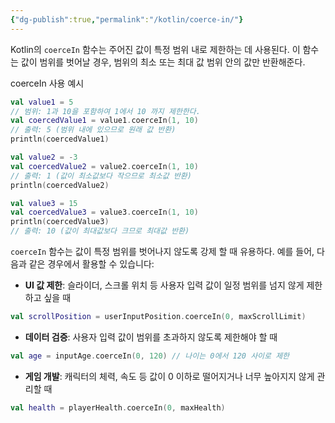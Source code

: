 ```yaml
---
{"dg-publish":true,"permalink":"/kotlin/coerce-in/"}
---
```


 
Kotlin의 `coerceIn` 함수는 주어진 값이 특정 범위 내로 제한하는 데 사용된다.
이 함수는 값이 범위를 벗어날 경우, 범위의 최소 또는 최대 값 범위 안의 값만 반환해준다.

coerceIn 사용 예시
```kotlin
val value1 = 5 
// 범위: 1과 10을 포함하여 1에서 10 까지 제한한다. 
val coercedValue1 = value1.coerceIn(1, 10) 
// 출력: 5 (범위 내에 있으므로 원래 값 반환) 
println(coercedValue1) 

val value2 = -3 
val coercedValue2 = value2.coerceIn(1, 10) 
// 출력: 1 (값이 최소값보다 작으므로 최소값 반환) 
println(coercedValue2) 

val value3 = 15 
val coercedValue3 = value3.coerceIn(1, 10) 
println(coercedValue3) 
// 출력: 10 (값이 최대값보다 크므로 최대값 반환)
```


`coerceIn` 함수는 값이 특정 범위를 벗어나지 않도록 강제 할 때 유용하다. 
예를 들어, 다음과 같은 경우에서 활용할 수 있습니다:

- **UI 값 제한**: 슬라이더, 스크롤 위치 등 사용자 입력 값이 일정 범위를 넘지 않게 제한하고 싶을 때
```kotlin
val scrollPosition = userInputPosition.coerceIn(0, maxScrollLimit)
```
- **데이터 검증**: 사용자 입력 값이 범위를 초과하지 않도록 제한해야 할 때
```kotlin
val age = inputAge.coerceIn(0, 120) // 나이는 0에서 120 사이로 제한
```
- **게임 개발**: 캐릭터의 체력, 속도 등 값이 0 이하로 떨어지거나 너무 높아지지 않게 관리할 때
```kotlin
val health = playerHealth.coerceIn(0, maxHealth)
```